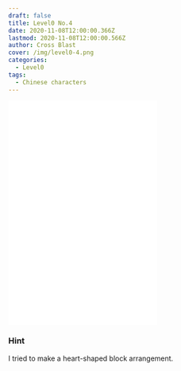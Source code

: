 ```yaml
---
draft: false
title: Level0 No.4
date: 2020-11-08T12:00:00.366Z
lastmod: 2020-11-08T12:00:00.566Z
author: Cross Blast
cover: /img/level0-4.png
categories:
  - Level0
tags:
  - Chinese characters
---
```

<p><iframe style="height: 450px;" src="//fervent-lumiere-0e0ee3.netlify.app/#/blast/level0-4/en" frameborder="0" scrolling="no" allowfullscreen=""></iframe></p>

### Hint

I tried to make a heart-shaped block arrangement.